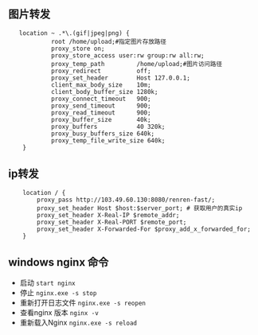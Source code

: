 ## 图片转发
```
   location ~ .*\.(gif|jpeg|png) {  
            root /home/upload;#指定图片存放路径  
            proxy_store on;  
            proxy_store_access user:rw group:rw all:rw;  
            proxy_temp_path         /home/upload;#图片访问路径  
            proxy_redirect          off;  
            proxy_set_header        Host 127.0.0.1;  
            client_max_body_size    10m;  
            client_body_buffer_size 1280k;  
            proxy_connect_timeout   900;  
            proxy_send_timeout      900;  
            proxy_read_timeout      900;  
            proxy_buffer_size       40k;  
            proxy_buffers           40 320k;  
            proxy_busy_buffers_size 640k;  
            proxy_temp_file_write_size 640k;  
    } 
```
## ip转发
```
    location / {
        proxy_pass http://103.49.60.130:8080/renren-fast/;
        proxy_set_header Host $host:$server_port; # 获取用户的真实ip
        proxy_set_header X-Real-IP $remote_addr;
        proxy_set_header X-Real-PORT $remote_port;
        proxy_set_header X-Forwarded-For $proxy_add_x_forwarded_for;
    } 
```
## windows nginx 命令
- 启动 `start nginx`
- 停止 `nginx.exe -s stop`
- 重新打开日志文件 `nginx.exe -s reopen`
- 查看nginx 版本 `nginx -v`
- 重新载入Nginx `nginx.exe -s reload`
